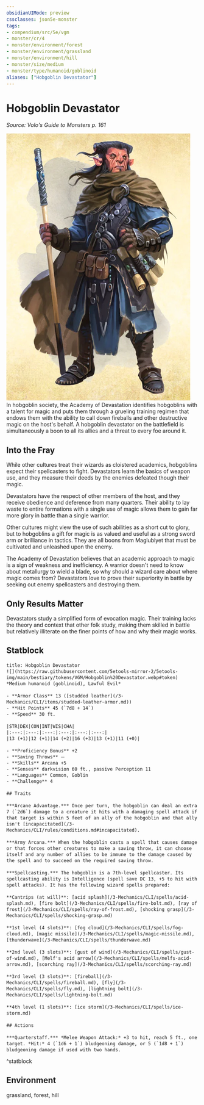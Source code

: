 ```yaml
---
obsidianUIMode: preview
cssclasses: json5e-monster
tags:
- compendium/src/5e/vgm
- monster/cr/4
- monster/environment/forest
- monster/environment/grassland
- monster/environment/hill
- monster/size/medium
- monster/type/humanoid/goblinoid
aliases: ["Hobgoblin Devastator"]
---
```

# Hobgoblin Devastator
*Source: Volo's Guide to Monsters p. 161*  

![](https://raw.githubusercontent.com/5etools-mirror-2/5etools-img/main/bestiary/VGM/Hobgoblin%20Devastator.webp#right)  
In hobgoblin society, the Academy of Devastation identifies hobgoblins with a talent for magic and puts them through a grueling training regimen that endows them with the ability to call down fireballs and other destructive magic on the host's behalf. A hobgoblin devastator on the battlefield is simultaneously a boon to all its allies and a threat to every foe around it.

## Into the Fray

While other cultures treat their wizards as cloistered academics, hobgoblins expect their spellcasters to fight. Devastators learn the basics of weapon use, and they measure their deeds by the enemies defeated though their magic.

Devastators have the respect of other members of the host, and they receive obedience and deference from many quarters. Their ability to lay waste to entire formations with a single use of magic allows them to gain far more glory in battle than a single warrior.

Other cultures might view the use of such abilities as a short cut to glory, but to hobgoblins a gift for magic is as valued and useful as a strong sword arm or brilliance in tactics. They are all boons from Maglubiyet that must be cultivated and unleashed upon the enemy.

The Academy of Devastation believes that an academic approach to magic is a sign of weakness and inefficiency. A warrior doesn't need to know about metallurgy to wield a blade, so why should a wizard care about where magic comes from? Devastators love to prove their superiority in battle by seeking out enemy spellcasters and destroying them.

## Only Results Matter

Devastators study a simplified form of evocation magic. Their training lacks the theory and context that other folk study, making them skilled in battle but relatively illiterate on the finer points of how and why their magic works.


## Statblock

```ad-statblock
title: Hobgoblin Devastator
![](https://raw.githubusercontent.com/5etools-mirror-2/5etools-img/main/bestiary/tokens/VGM/Hobgoblin%20Devastator.webp#token)
*Medium humanoid (goblinoid), Lawful Evil*

- **Armor Class** 13 ([studded leather](/3-Mechanics/CLI/items/studded-leather-armor.md))
- **Hit Points** 45 (`7d8 + 14`) 
- **Speed** 30 ft.

|STR|DEX|CON|INT|WIS|CHA|
|:---:|:---:|:---:|:---:|:---:|:---:|
|13 (+1)|12 (+1)|14 (+2)|16 (+3)|13 (+1)|11 (+0)|

- **Proficiency Bonus** +2
- **Saving Throws** ⏤
- **Skills** Arcana +5
- **Senses** darkvision 60 ft., passive Perception 11
- **Languages** Common, Goblin
- **Challenge** 4

## Traits

***Arcane Advantage.*** Once per turn, the hobgoblin can deal an extra 7 (`2d6`) damage to a creature it hits with a damaging spell attack if that target is within 5 feet of an ally of the hobgoblin and that ally isn't [incapacitated](/3-Mechanics/CLI/rules/conditions.md#incapacitated).

***Army Arcana.*** When the hobgoblin casts a spell that causes damage or that forces other creatures to make a saving throw, it can choose itself and any number of allies to be immune to the damage caused by the spell and to succeed on the required saving throw.

***Spellcasting.*** The hobgoblin is a 7th-level spellcaster. Its spellcasting ability is Intelligence (spell save DC 13, +5 to hit with spell attacks). It has the following wizard spells prepared:

**Cantrips (at will)**: [acid splash](/3-Mechanics/CLI/spells/acid-splash.md), [fire bolt](/3-Mechanics/CLI/spells/fire-bolt.md), [ray of frost](/3-Mechanics/CLI/spells/ray-of-frost.md), [shocking grasp](/3-Mechanics/CLI/spells/shocking-grasp.md)

**1st level (4 slots)**: [fog cloud](/3-Mechanics/CLI/spells/fog-cloud.md), [magic missile](/3-Mechanics/CLI/spells/magic-missile.md), [thunderwave](/3-Mechanics/CLI/spells/thunderwave.md)

**2nd level (3 slots)**: [gust of wind](/3-Mechanics/CLI/spells/gust-of-wind.md), [Melf's acid arrow](/3-Mechanics/CLI/spells/melfs-acid-arrow.md), [scorching ray](/3-Mechanics/CLI/spells/scorching-ray.md)

**3rd level (3 slots)**: [fireball](/3-Mechanics/CLI/spells/fireball.md), [fly](/3-Mechanics/CLI/spells/fly.md), [lightning bolt](/3-Mechanics/CLI/spells/lightning-bolt.md)

**4th level (1 slots)**: [ice storm](/3-Mechanics/CLI/spells/ice-storm.md)

## Actions

***Quarterstaff.*** *Melee Weapon Attack:* +3 to hit, reach 5 ft., one target. *Hit:* 4 (`1d6 + 1`) bludgeoning damage, or 5 (`1d8 + 1`) bludgeoning damage if used with two hands.
```
^statblock

## Environment

grassland, forest, hill